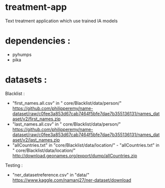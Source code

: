 # treatment-app

Text treatment application which use trained IA models

# dependencies :

* pyhumps
* pika

# datasets :

Blacklist :

- "first_names.all.csv" in "
  core/Blacklist/data/person/" https://github.com/philipperemy/name-dataset/raw/c0fee3a853d67cab7464f5bfe7dae7b355136131/names_dataset/v2/first_names.zip
- "last_names.all.csv" in "
  core/Blacklist/data/person/" https://github.com/philipperemy/name-dataset/raw/c0fee3a853d67cab7464f5bfe7dae7b355136131/names_dataset/v2/last_names.zip
- "allCountries.txt" in "core/Blacklist/data/location/" - "allCountries.txt" in "
  core/Blacklist/data/location/" http://download.geonames.org/export/dump/allCountries.zip

Testing :

- "ner_datasetreference.csv" in "data/" https://www.kaggle.com/namanj27/ner-dataset/download 
